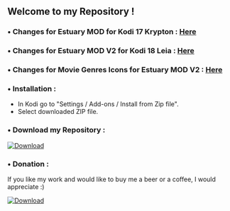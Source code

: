 ## Welcome to my Repository !


### • Changes for Estuary MOD for Kodi 17 Krypton : [Here](https://raw.githubusercontent.com/Guilouz/repository.guilouz/master/skin.estuary.mod/changelog.txt)


### • Changes for Estuary MOD V2 for Kodi 18 Leia : [Here](https://raw.githubusercontent.com/Guilouz/repository.guilouz/master/skin.estuary.modv2/changelog.txt)


### • Changes for Movie Genres Icons for Estuary MOD V2 : [Here](https://raw.githubusercontent.com/Guilouz/repository.guilouz/master/resource.images.moviegenreicons.estuarymod/changelog.txt)


### • Installation :

- In Kodi go to "Settings / Add-ons / Install from Zip file".
- Select downloaded ZIP file.


### • Download my Repository :

[ ![Download](http://i.imgur.com/L5Bov8X.png) ](https://github.com/Guilouz/repository.guilouz/raw/master/_repo/repository.guilouz/repository.guilouz-1.0.3.zip)

### • Donation :

If you like my work and would like to buy me a beer or a coffee, I would appreciate :)

[ ![Download](http://i.imgur.com/XRmqzTX.png) ](https://pledgie.com/campaigns/29797)
